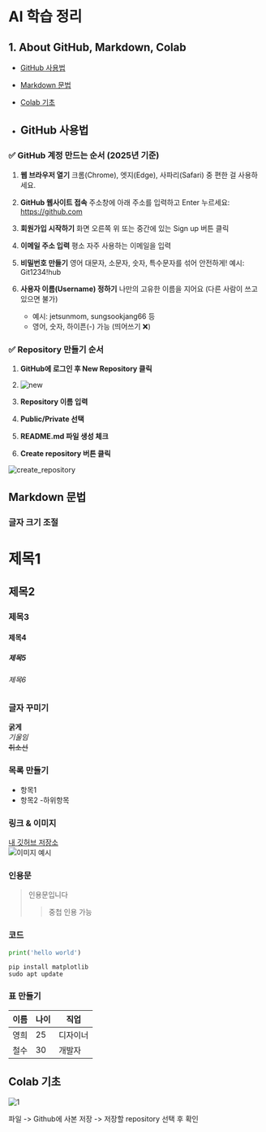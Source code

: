 # AI 학습 정리

## 1. About GitHub, Markdown, Colab
- [GitHub 사용법](#github-사용법)
- [Markdown 문법](#markdown-문법)  
- [Colab 기초](#colab-기초)

- ## GitHub 사용법

### ✅ GitHub 계정 만드는 순서 (2025년 기준)

1. **웹 브라우저 열기**
   크롬(Chrome), 엣지(Edge), 사파리(Safari) 중 편한 걸 사용하세요.

2. **GitHub 웹사이트 접속**
   주소창에 아래 주소를 입력하고 Enter 누르세요: https://github.com

3. **회원가입 시작하기**
   화면 오른쪽 위 또는 중간에 있는 Sign up 버튼 클릭

4. **이메일 주소 입력**
   평소 자주 사용하는 이메일을 입력

5. **비밀번호 만들기**
   영어 대문자, 소문자, 숫자, 특수문자를 섞어 안전하게!
   예시: Git1234!hub

6. **사용자 이름(Username) 정하기**
   나만의 고유한 이름을 지어요 (다른 사람이 쓰고 있으면 불가)
   - 예시: jetsunmom, sungsookjang66 등
   - 영어, 숫자, 하이픈(-) 가능 (띄어쓰기 ❌)

### ✅ Repository 만들기 순서

1. **GitHub에 로그인 후 New Repository 클릭**
2. ![new](https://github.com/user-attachments/assets/3481a680-f677-403b-be8c-1fe59d5aa7cb)

3. **Repository 이름 입력**
4. **Public/Private 선택**
5. **README.md 파일 생성 체크**
6. **Create repository 버튼 클릭**
   
![create_repository](https://github.com/user-attachments/assets/8c2eb16b-8dfc-465a-88cd-d35770d12df0)

## Markdown 문법

### 글자 크기 조절
# 제목1  
## 제목2  
### 제목3  
#### 제목4  
##### 제목5  
###### 제목6

### 글자 꾸미기   
**굵게**  
*기울임*  
~~취소선~~  

### 목록 만들기
- 항목1
- 항목2
  -하위항목

### 링크 & 이미지
[내 깃허브 저장소](https://github.com/ysg1202)  
![이미지 예시](https://github.com/user-attachments/assets/b98b018e-1b2c-43b4-97a4-7addd29528b5)

### 인용문
> 인용문입니다
>> 중첩 인용 가능

### 코드 
```python
print('hello world')
```
```
pip install matplotlib
sudo apt update
```

### 표 만들기
| 이름 | 나이 | 직업     |
|------|------|---------|
| 영희 | 25   | 디자이너 |
| 철수 | 30   | 개발자   |

## Colab 기초 
![1](https://github.com/user-attachments/assets/3d338674-bac3-4dea-9e5c-6a2206f0d5cc)

파일 -> Github에 사본 저장 -> 저장할 repository 선택 후 확인 














